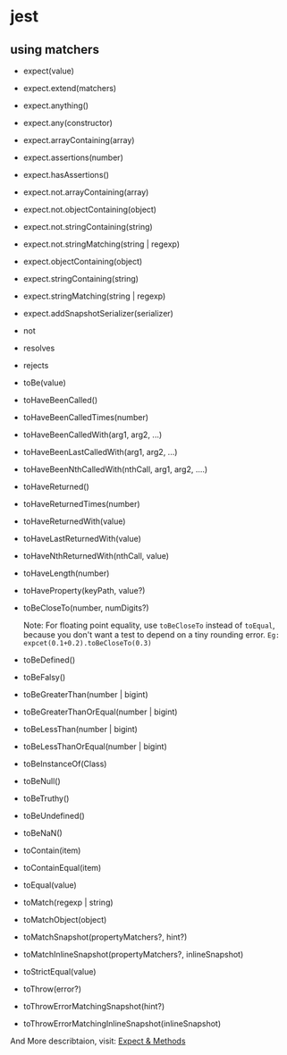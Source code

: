 # jest

## using matchers

- expect(value)
- expect.extend(matchers)
- expect.anything()
- expect.any(constructor)
- expect.arrayContaining(array)
- expect.assertions(number)
- expect.hasAssertions()
- expect.not.arrayContaining(array)
- expect.not.objectContaining(object)
- expect.not.stringContaining(string)
- expect.not.stringMatching(string | regexp)
- expect.objectContaining(object)
- expect.stringContaining(string)
- expect.stringMatching(string | regexp)
- expect.addSnapshotSerializer(serializer)
- not
- resolves
- rejects
- toBe(value)
- toHaveBeenCalled()
- toHaveBeenCalledTimes(number)
- toHaveBeenCalledWith(arg1, arg2, ...)
- toHaveBeenLastCalledWith(arg1, arg2, ...)
- toHaveBeenNthCalledWith(nthCall, arg1, arg2, ....)
- toHaveReturned()
- toHaveReturnedTimes(number)
- toHaveReturnedWith(value)
- toHaveLastReturnedWith(value)
- toHaveNthReturnedWith(nthCall, value)
- toHaveLength(number)
- toHaveProperty(keyPath, value?)
- toBeCloseTo(number, numDigits?)

    Note: For floating point equality, use `toBeCloseTo` instead of `toEqual`, because you don't want a test to depend on a tiny rounding error. `Eg: expcet(0.1+0.2).toBeCloseTo(0.3)`
- toBeDefined()
- toBeFalsy()
- toBeGreaterThan(number | bigint)
- toBeGreaterThanOrEqual(number | bigint)
- toBeLessThan(number | bigint)
- toBeLessThanOrEqual(number | bigint)
- toBeInstanceOf(Class)
- toBeNull()
- toBeTruthy()
- toBeUndefined()
- toBeNaN()
- toContain(item)
- toContainEqual(item)
- toEqual(value)
- toMatch(regexp | string)
- toMatchObject(object)
- toMatchSnapshot(propertyMatchers?, hint?)
- toMatchInlineSnapshot(propertyMatchers?, inlineSnapshot)
- toStrictEqual(value)
- toThrow(error?)
- toThrowErrorMatchingSnapshot(hint?)
- toThrowErrorMatchingInlineSnapshot(inlineSnapshot)

And More describtaion, visit: [Expect & Methods](https://www.jestjs.cn/docs/expect)